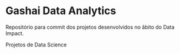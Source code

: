 # Gashai Data Analytics

Repositório para commit dos projetos desenvolvidos no âbito do Data Impact.

Projetos de Data Science

